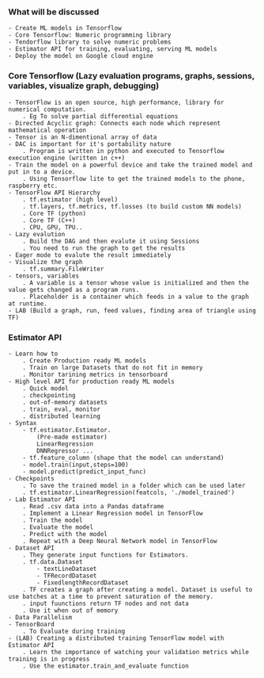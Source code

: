 ### What will be discussed
    - Create ML models in Tensorflow
    - Core Tensorflow: Numeric programming library
    - Tendorflow library to solve numeric problems
    - Estimator API for training, evaluating, serving ML models
    - Deploy the model on Google cloud engine

### Core Tensorflow (Lazy evaluation programs, graphs, sessions, variables, visualize graph, debugging)
    - TensorFlow is an open source, high performance, library for numerical computation.
        . Eg To solve partial differential equations
    - Directed Acyclic graph: Connects each node which represent mathematical operation
    - Tensor is an N-dimentional array of data
    - DAC is important for it's portability nature
        . Program is written in python and executed to Tensorflow execution engine (written in c++)
    - Train the model on a powerful device and take the trained model and put in to a device.
        . Using Tensorflow lite to get the trained models to the phone, raspberry etc.
    - TensorFlow API Hierarchy
        . tf.estimator (high level)
        . tf.layers, tf.metrics, tf.losses (to build custom NN models)
        . Core TF (python)
        . Core TF (C++)
        . CPU, GPU, TPU..
    - Lazy evalution
        . Build the DAG and then evalute it using Sessions
        . You need to run the graph to get the results
    - Eager mode to evalute the result immediately
    - Visualize the graph
        . tf.summary.FileWriter
    - tensors, variables
        . A variable is a tensor whose value is initialized and then the value gets changed as a program runs.
        . Placeholder is a container which feeds in a value to the graph at runtime.
    - LAB (Build a graph, run, feed values, finding area of triangle using TF)

### Estimator API
    - Learn how to
        . Create Production ready ML models
        . Train on large Datasets that do not fit in memory
        . Monitor tarining metrics in tensorboard
    - High level API for production ready ML models
        . Quick model
        . checkpointing
        . out-of-memory datasets
        . train, eval, monitor
        . distributed learning
    - Syntax
        - tf.estimator.Estimator.
            (Pre-made estimator)
            LinearRegression
            DNNRegressor ...
        - tf.feature_column (shape that the model can understand)
        - model.train(input,steps=100)
        - model.predict(predict_input_func)
    - Checkpoints
        . To save the trained model in a folder which can be used later
        . tf.estimator.LinearRegression(featcols, './model_trained')
    - Lab Estimator API
        . Read .csv data into a Pandas dataframe
        . Implement a Linear Regression model in TensorFlow
        . Train the model
        . Evaluate the model
        . Predict with the model
        . Repeat with a Deep Neural Network model in TensorFlow
    - Dataset API
        . They generate input functions for Estimators.
        . tf.data.Dataset 
            - textLineDataset   
            - TFRecordDataset
            - FixedlengthRecordDataset
        . TF creates a graph after creating a model. Dataset is useful to use batches at a time to prevent saturation of the memory.
        . input fuunctions return TF nodes and not data
        . Use it when out of memory
    - Data Parallelism
    - TensorBoard
        . To Evaluate during training   
    - (LAB) Creating a distributed training TensorFlow model with Estimator API
        . Learn the importance of watching your validation metrics while training is in progress
        . Use the estimator.train_and_evaluate function        
